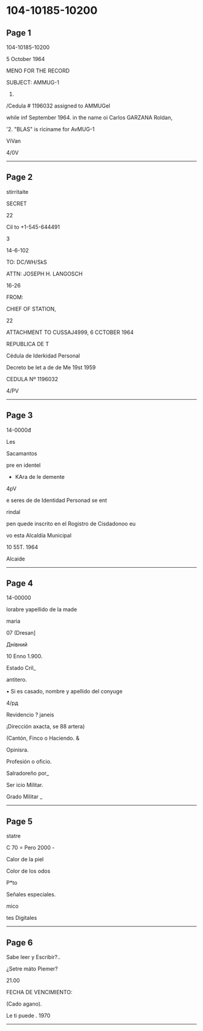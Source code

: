 # 104-10185-10200

## Page 1

104-10185-10200

5 October 1964

MENO FOR THE RECORD

SUBJECT: AMMUG-1

1.

/Cedula # 1196032 assigned to AMMUGel

while inf September 1964. in the name oi Carlos GARZANA Roldan,

'2. "BLAS" is riciname for AvMUG-1

ViVan

4/0V

---

## Page 2

stirritaite

SECRET

22

Cil to +1-545-644491

3

14-6-102

TO: DC/WH/SkS

ATTN: JOSEPH H. LANGOSCH

16-26

FROM:

CHIEF OF STATION,

22

ATTACHMENT TO CUSSAJ4999, 6 CCTOBER 1964

REPUBLICA DE T

Cédula de Iderkidad Personal

Decreto be let a de de Me 19st 1959

CEDULA Nº 1196032

4/PV

---

## Page 3

14-0000đ

Les

Sacamantos

pre en identel

* KAra de le demente

4pV

e seres de de Identidad Personad se ent

rindal

pen quede inscrito en el Rogistro de Cisdadonoo eu

vo esta Alcaldía Municipal

10 55T. 1964

Alcaide

---

## Page 4

14-00000

lorabre yapellido de la made

maria

07 (Dresan]

Днівний

10 Enno 1.900.

Estado Cril_

antitero.

• Si es casado, nombre y apellido del conyuge

4/рд

Revidencio ? janeis

¡Dirección axacta, se 88 artera)

(Cantón, Finco o Haciendo. &

Opinisra.

Profesión o oficio.

Salradoreño por_

Ser icio Militar.

Grado Militar _

---

## Page 5

statre

C 70 = Pero 2000 -

Calor de la piel

Color de los odos

P*to

Señales especiales.

mico

tes Digitales

---

## Page 6

Sabe leer y Escribir?..

¿Setre máto Piemer?

21.00

FECHA DE VENCIMIENTO:

(Cado agano).

Le ti puede . 1970

---

